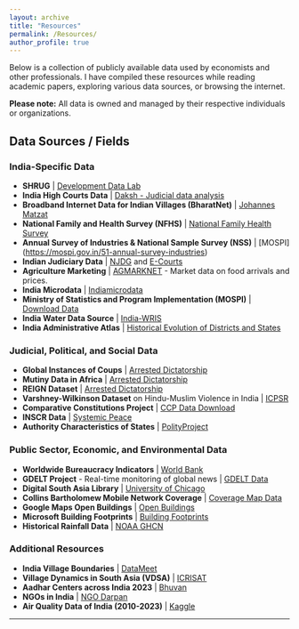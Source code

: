 ```yaml
---
layout: archive
title: "Resources"
permalink: /Resources/
author_profile: true
---
```


Below is a collection of publicly available data used by economists and other professionals. I have compiled these resources while reading academic papers, exploring various data sources, or browsing the internet.

**Please note:** All data is owned and managed by their respective individuals or organizations.

## Data Sources / Fields

### India-Specific Data

- **SHRUG** | [Development Data Lab](https://www.devdatalab.org/shrug_download/)
- **India High Courts Data** | [Daksh - Judicial data analysis](https://database.dakshindia.org/)
- **Broadband Internet Data for Indian Villages (BharatNet)** | [Johannes Matzat](https://sites.google.com/view/johannes-matzat/data)
- **National Family and Health Survey (NFHS)** | [National Family Health Survey](http://rchiips.org/NFHS/index.shtml)
- **Annual Survey of Industries & National Sample Survey (NSS)** | [MOSPI] (https://mospi.gov.in/51-annual-survey-industries) 
- **Indian Judiciary Data** | [NJDG](https://njdg.ecourts.gov.in/) and [E-Courts](http://www.ecourts.gov.in/)
- **Agriculture Marketing** | [AGMARKNET](http://agmarknet.gov.in/) - Market data on food arrivals and prices.
- **India Microdata** | [Indiamicrodata](https://docs.google.com/spreadsheets/d/1VWzPJAtMl1_hMHUER4QA6HcV4mJaFrcjOtvxeCNo0nE/edit#gid=0)
- **Ministry of Statistics and Program Implementation (MOSPI)** | [Download Data](https://www.mospi.gov.in/download-tables-data)
- **India Water Data Source** | [India-WRIS](https://indiawris.gov.in/wris/#/home)
- **India Administrative Atlas** | [Historical Evolution of Districts and States](https://searchworks.stanford.edu/view/6331424)

### Judicial, Political, and Social Data

- **Global Instances of Coups** | [Arrested Dictatorship](https://arresteddictatorship.com/coups/)
- **Mutiny Data in Africa** | [Arrested Dictatorship](https://arresteddictatorship.com/mutiny/)
- **REIGN Dataset** | [Arrested Dictatorship](https://arresteddictatorship.com/reign/)
- **Varshney-Wilkinson Dataset** on Hindu-Muslim Violence in India | [ICPSR](https://www.icpsr.umich.edu/web/ICPSR/studies/4342/versions/V1)
- **Comparative Constitutions Project** | [CCP Data Download](https://comparativeconstitutionsproject.org/download-data/)
- **INSCR Data** | [Systemic Peace](https://www.systemicpeace.org/inscrdata.html)
- **Authority Characteristics of States** | [PolityProject](https://www.systemicpeace.org/polityproject.html)

### Public Sector, Economic, and Environmental Data

- **Worldwide Bureaucracy Indicators** | [World Bank](https://datacatalog.worldbank.org/search/dataset/0038132)
- **GDELT Project** - Real-time monitoring of global news | [GDELT Data](https://www.gdeltproject.org/data.html#rawdatafiles)
- **Digital South Asia Library** | [University of Chicago](https://dsal.uchicago.edu/reference/schwartzberg/)
- **Collins Bartholomew Mobile Network Coverage** | [Coverage Map Data](https://www.collinsbartholomew.com/mobile-network-coverage-map-data/)
- **Google Maps Open Buildings** | [Open Buildings](https://sites.research.google/open-buildings/)
- **Microsoft Building Footprints** | [Building Footprints](https://www.microsoft.com/en-us/maps/building-footprints)
- **Historical Rainfall Data** | [NOAA GHCN](http://www.ncdc.noaa.gov/oa/climate/research/ghcn/ghcn.html)

### Additional Resources

- **India Village Boundaries** | [DataMeet](http://projects.datameet.org/indian_village_boundaries/)
- **Village Dynamics in South Asia (VDSA)** | [ICRISAT](https://vdsa.icrisat.org/vdsa-microdoc.aspx)
- **Aadhar Centers across India 2023** | [Bhuvan](https://bhuvan-app3.nrsc.gov.in/aadhaar/)
- **NGOs in India** | [NGO Darpan](https://ngodarpan.gov.in/index.php/home/statewise)
- **Air Quality Data of India (2010-2023)** | [Kaggle](https://www.kaggle.com/datasets/abhisheksjha/time-series-air-quality-data-of-india-2010-2023/data)

---
